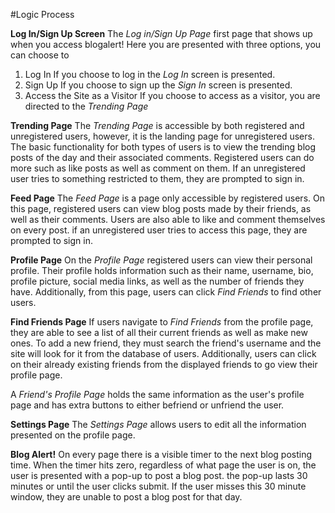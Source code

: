 #Logic Process

**Log In/Sign Up Screen**
The *Log in/Sign Up Page* first page that shows up when you access blogalert! 
Here you are presented with three options, you can choose to 
1. Log In   If you choose to log in the *Log In* screen is presented.
2. Sign Up  If you choose to sign up the *Sign In* screen is presented.
3. Access the Site as a Visitor   If you choose to access as a visitor, you are directed to the *Trending Page*

**Trending Page**
The *Trending Page* is accessible by both registered and unregistered users, however, it is the landing page for unregistered users. 
The basic functionality for both types of users is to view the trending blog posts of the day and their associated comments. Registered users can do more such as like posts as well as comment on them. If an unregistered user tries to something restricted to them, they are prompted to sign in.

**Feed Page**
The *Feed Page* is a page only accessible by registered users. On this page, registered users can view blog posts made by their friends, as well as their comments. Users are also able to like and comment themselves on every post. if an unregistered user tries to access this page, they are prompted to sign in.

**Profile Page**
On the *Profile Page* registered users can view their personal profile. Their profile holds information such as their name, username, bio, profile picture, social media links, as well as the number of friends they have. Additionally, from this page, users can click *Find Friends* to find other users.

**Find Friends Page**
If users navigate to *Find Friends* from the profile page, they are able to see a list of all their current friends as well as make new ones. To add a new friend, they must search the friend's username and the site will look for it from the database of users. Additionally, users can click on their already existing friends from the displayed friends to go view their profile page.

A *Friend's Profile Page* holds the same information as the user's profile page and has extra buttons to either befriend or unfriend the user. 

**Settings Page**
The *Settings Page* allows users to edit all the information presented on the profile page.

**Blog Alert!**
On every page there is a visible timer to the next blog posting time. When the timer hits zero, regardless of what page the user is on, the user is presented with a pop-up to post a blog post. the pop-up lasts 30 minutes or until the user clicks submit. If the user misses this 30 minute window, they are unable to post a blog post for that day.


